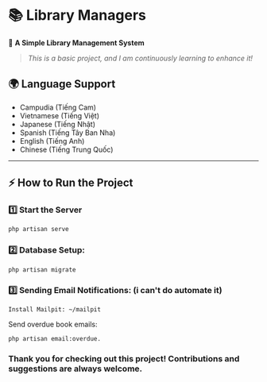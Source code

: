 # 📚 Library Managers  

🚀 **A Simple Library Management System**  
> *This is a basic project, and I am continuously learning to enhance it!*  

## 🌍 Language Support 
- Campudia (Tiếng Cam) 
- Vietnamese (Tiếng Việt)  
- Japanese (Tiếng Nhật)
- Spanish (Tiếng Tây Ban Nha)
- English (Tiếng Anh)
- Chinese (Tiếng Trung Quốc)
---

## ⚡ How to Run the Project  

### 1️⃣ Start the Server  
```sh
php artisan serve
```
### 2️⃣ Database Setup:
```
php artisan migrate
```
### 3️⃣ Sending Email Notifications: (i can't do automate it)
```
Install Mailpit: ~/mailpit
```
Send overdue book emails:
```
php artisan email:overdue.
```
### Thank you for checking out this project! Contributions and suggestions are always welcome.
